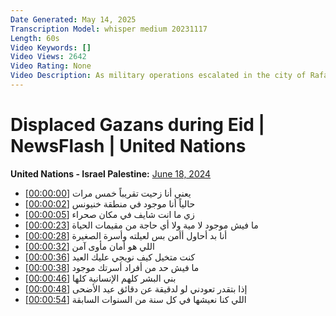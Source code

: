 ```yaml
---
Date Generated: May 14, 2025
Transcription Model: whisper medium 20231117
Length: 60s
Video Keywords: []
Video Views: 2642
Video Rating: None
Video Description: As military operations escalated in the city of Rafah, displaced people west of the city are forced to move north towards Khan Younis.
---
```


# Displaced Gazans during Eid | NewsFlash | United Nations
**United Nations - Israel Palestine:** [June 18, 2024](https://www.youtube.com/watch?v=LZI4qW9YamI)
*  يعني أنا زحيت تقريباً خمس مرات [[00:00:00](https://www.youtube.com/watch?v=LZI4qW9YamI&t=0.72s)]
*  حالياً أنا موجود في منطقة خنيونس [[00:00:02](https://www.youtube.com/watch?v=LZI4qW9YamI&t=2.6s)]
*  زي ما انت شايف في مكان صحراء [[00:00:05](https://www.youtube.com/watch?v=LZI4qW9YamI&t=5.28s)]
*  ما فيش موجود لا مية ولا أي حاجة من مقيمات الحياة [[00:00:23](https://www.youtube.com/watch?v=LZI4qW9YamI&t=23.8s)]
*  أنا بد أحاول أأمن بس لعيلته وأسرة الصغيرة [[00:00:28](https://www.youtube.com/watch?v=LZI4qW9YamI&t=28.52s)]
*  اللي هو أمان مأوى آمن [[00:00:32](https://www.youtube.com/watch?v=LZI4qW9YamI&t=32.84s)]
*  كنت متخيل كيف نويجي عليك العيد [[00:00:36](https://www.youtube.com/watch?v=LZI4qW9YamI&t=36.6s)]
*  ما فيش حد من أفراد أسرتك موجود [[00:00:38](https://www.youtube.com/watch?v=LZI4qW9YamI&t=38.4s)]
*  بني البشر كلهم الإنسانية كلها [[00:00:46](https://www.youtube.com/watch?v=LZI4qW9YamI&t=46.239999999999995s)]
*  إذا بتقدر تعودني لو لدقيقة عن دقائق عيد الأضحى [[00:00:48](https://www.youtube.com/watch?v=LZI4qW9YamI&t=48.44s)]
*  اللي كنا نعيشها في كل سنة من السنوات السابقة [[00:00:54](https://www.youtube.com/watch?v=LZI4qW9YamI&t=54.44s)]
